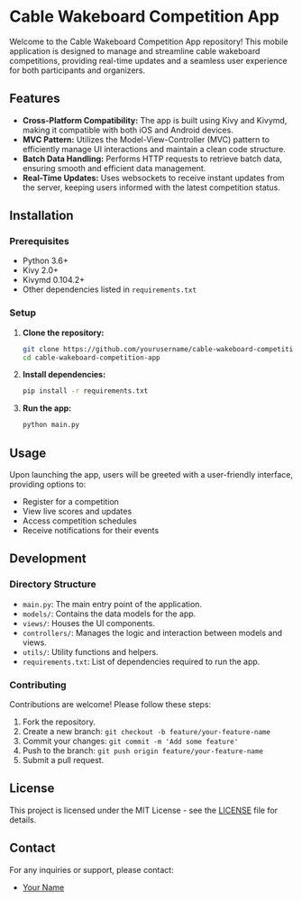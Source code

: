 # Cable Wakeboard Competition App

Welcome to the Cable Wakeboard Competition App repository! This mobile application is designed to manage and streamline cable wakeboard competitions, providing real-time updates and a seamless user experience for both participants and organizers.

## Features

- **Cross-Platform Compatibility:** The app is built using Kivy and Kivymd, making it compatible with both iOS and Android devices.
- **MVC Pattern:** Utilizes the Model-View-Controller (MVC) pattern to efficiently manage UI interactions and maintain a clean code structure.
- **Batch Data Handling:** Performs HTTP requests to retrieve batch data, ensuring smooth and efficient data management.
- **Real-Time Updates:** Uses websockets to receive instant updates from the server, keeping users informed with the latest competition status.

## Installation

### Prerequisites

- Python 3.6+
- Kivy 2.0+
- Kivymd 0.104.2+
- Other dependencies listed in `requirements.txt`

### Setup

1. **Clone the repository:**
    ```bash
    git clone https://github.com/yourusername/cable-wakeboard-competition-app.git
    cd cable-wakeboard-competition-app
    ```

2. **Install dependencies:**
    ```bash
    pip install -r requirements.txt
    ```

3. **Run the app:**
    ```bash
    python main.py
    ```

## Usage

Upon launching the app, users will be greeted with a user-friendly interface, providing options to:

- Register for a competition
- View live scores and updates
- Access competition schedules
- Receive notifications for their events

## Development

### Directory Structure

- `main.py`: The main entry point of the application.
- `models/`: Contains the data models for the app.
- `views/`: Houses the UI components.
- `controllers/`: Manages the logic and interaction between models and views.
- `utils/`: Utility functions and helpers.
- `requirements.txt`: List of dependencies required to run the app.

### Contributing

Contributions are welcome! Please follow these steps:

1. Fork the repository.
2. Create a new branch: `git checkout -b feature/your-feature-name`
3. Commit your changes: `git commit -m 'Add some feature'`
4. Push to the branch: `git push origin feature/your-feature-name`
5. Submit a pull request.

## License

This project is licensed under the MIT License - see the [LICENSE](LICENSE) file for details.

## Contact

For any inquiries or support, please contact:

- [Your Name](mailto:your.email@example.com)
